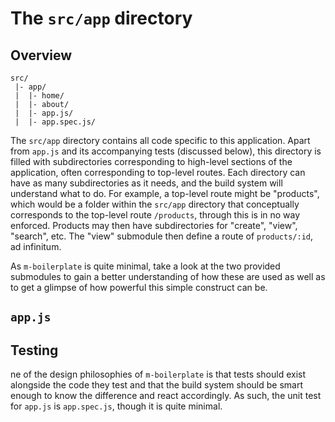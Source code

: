 # The `src/app` directory

## Overview

```
src/
 |- app/
 |  |- home/
 |  |- about/
 |  |- app.js/
 |  |- app.spec.js/
```

The `src/app` directory contains all code specific to this application. Apart from `app.js` and its accompanying tests (discussed below), this directory is filled with subdirectories corresponding to high-level sections of the application, often corresponding to top-level routes. Each directory can have as many subdirectories as it needs, and the build system will understand what to do. For example, a top-level route might be "products", which would be a folder within the `src/app` directory that conceptually corresponds to the top-level route `/products`, through this is in no way enforced. Products may then have subdirectories for "create", "view", "search", etc. The "view" submodule then define a route of `products/:id`, ad infinitum.

As `m-boilerplate` is quite minimal, take a look at the two provided submodules to gain a better understanding of how these are used as well as to get a glimpse of how powerful this simple construct can be.

## `app.js`

## Testing

ne of the design philosophies of `m-boilerplate` is that tests should exist alongside the code they test and that the build system should be smart enough to know the difference and react accordingly. As such, the unit test for `app.js` is `app.spec.js`, though it is quite minimal.